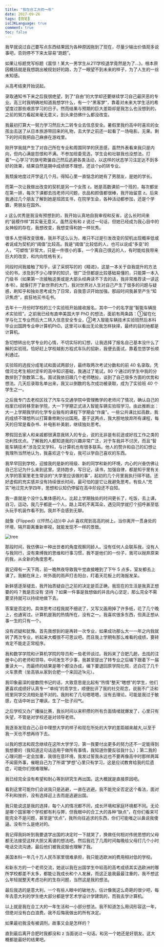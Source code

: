 ```yaml
---
title: "我在合工大的一年"
date: 2017-09-26
tags: [随笔]
isCJKLanguage: true
comment: true
toc: false
---
```


我早就说过自己要写点东西结果因为各种原因拖到了现在，尽量少输出价值观多说事吧，否则停不下来太容易“跑题”。

如果让标题党写标题《震惊！某大一男学生从211学校退学竟然是为了...》。根本原因概括就是我想跳出被规划好的路，为了一眼望不到未来的样子，为了人生的一丝未知感。

从高考结束开始说起。

录取通知书下来之后我很绝望，到了“自由”的大学却还要继续学习自己最厌恶的专业。高三时我明确地知道我想学什么，有一个“黑客梦”，靠着对未来大学生活的希望度过那些艰苦学习的日子。然而结果与预期的巨大差距却是我怎么也没想到的，之前的努力看起来毫无意义，到头来仿佛什么都没改变。

我最初打算大一努力学习然后大二转专业去信息安全。暑假里我约高中时喜欢的女孩出去送了从日本旅游带回来的礼物，去大学之前还一起看了一场电影。无果。剩下的时间我把自己麻痹在游戏里。

刚开学我就产生了对自己所在专业和周围同学的厌恶感，虽然外表看来我只是内向，但内心满是怨恨和不满。不参加班委竞选，学生会和社联我也没想法，打着“一心学习”的旗号欺骗自己然后逃避各类活动，以这样的状态学习注定达不到多好的效果，结果自然是期中成绩很不理想，还谈个p的转专业。

我颓废地度过开学这几个月。得知心里一直惦念的她有了男朋友，是她的学长。

而第一次让我做出改变的契机是另一个女孩 z。她是高数课前一个班的，每次都坐在第一排，每次下课都去找老师问问题，衣品和颜值都很棒，我开始留意 z。后来我通过几个朋友了解到她是班团支书，在院学生会，各种活动都参加，还是个学霸，男朋友在国外。

z 这么优秀是我没有预想到的，我开始认真地自我审视和反省，这么长时间来的“装模作样”其实毫无意义。虽然没有和 z 说过一句话，但她已经成为我心目中的女神般的存在，我想改变，我想变得和她一样优秀。

很多人觉得改变很难，我并不这么认为，难只不过是引发改变的契机出现概率低或者说成为契机的“阈值”比较高。我是“阈值”比较低的人，也可以说成“多变”的人，“可塑性”非常大，只是一件很小的事，一个离自己很远的人，有时能给我带来巨大的改变，和内向性格有关。

同段时间我接触了知乎，读了采铜写的的《精进》，这是一本关于自我提升的方法论的书，涉及到不少心理学的知识，很广泛但都是比较基础易懂的，只能算一本入门级书（如果第一次接触这类或是大部头经典读不下去的话，我非常推荐读一读这本书）。就像打开了新世界的大门，我对世界对人生对自己产生了很多的问题与疑惑，刷知乎和独处思考成为了日常，自我意识开始加强。那段时间我甚至产生“知识焦虑”，疯狂地买书屯书。

去年十一月份时学校的三个实验班开始接收报名，其中一个的名字是“智能车辆技术实验班”。之前我已经有直申美国大学 PhD 的想法，面前有两条路：①留在化学与化工专业然后大二转入信息安全专业，②考入智能车辆技术实验班然后本科毕业出国跨专业申计算机PhD。这里可以看出无论我怎样抉择，最终的目的地都是计算机。

急切想转出化学专业的心情，不切实际的幻想，让我选择了报名自己基本没什么了解的实验班。恰好赶上学校越影方程式车队的招新，我便去面试，靠着忽悠学长顺利通过。

实验班的选拔分成笔试和面试两部分，最终取两次考试分数和的前 40 名录取。凭借河北考生相对坚牢的高中知识基础，我通过了笔试，80 个通过的学生中我的分数排到了倒数第二名。面试我依旧跟几个老师瞎扯，谈到了自己很多方面的优势和想法。几天后录取名单出来，我又以倒数的名次成功被录取，成为了实验班 40 个学生之一。

之后我专门去老校区找了汽车与交通学院中管理教学的老师问了情况，确认自己的档案已经转移至新学院，大一下学期正式进入智能车辆实验班学习。由此推断出：大一上学期我学的化学专业独有的课程下学期会“作废”。一些公共课比如高数，我的成绩不理想所以打算重修刷分出国用。基于这两点，我大胆地放弃所有课程，每天的日常是看杂书、补电影补美剧，继续独处思考。

寒假回去家人和亲戚都很满意我转入的专业，说的无非是有前途或好找工作之类的功利性优点。了解我的人都知道我的兴趣非常广泛，对于车我并不讨厌，而且“智能车辆技术”涉及交叉学科，与计算机也有很多联系。他人的赞许和自己的幻想让我理所当然地认为，我喜欢这个专业，我可以学自己喜欢的东西。

我早早回到学校，迎接我的是新的班级、新的同学和新的环境，内心的兴奋仿佛让自己忘记为什么来到这里。坚持跑步，写日记，读书，加强自律，都是知乎里有关大学的答案里老生常谈的“大学里应该做的事”，起初的几个月里我执行得不错。还好虚假的充实感并没有持续很长时间，最可怕的是它让我避免思考。有些人“充实”地过完大学四年，思想和认知仍停留在高中阶段还不自知。

我一直就是个没什么集体感的人。比起上学期独处的时间更长了，吃饭，去上课，自习，运动，我几乎都是一个人，路上耳机不离耳朵，遇见同学就打个招呼甚至低头玩手机装作看不到。我并不会感到无聊。

就像《Flipped》(《怦然心动》)中 Juli 喜欢爬到高高的树上。当你离开一贯身处的环境，隔开距离重新审视，就能发现不一样的景致。

![tree](/images/posts/first-year-in-hfut/tree.jpg)

那段时间，我仿佛以一种出世者的角度观察同龄人。没有任何人会联系我，没有人与我同行，没有束缚我的思维和行事习惯，我不是他们的一份子，我可以抛弃原来的我，从全新的角度思考。

我记得有一天下雨，前一晚熬夜导致我午觉直接睡到了下午 5 点多，室友都去上课了。我躺在床上，听外面的雨声打击阳台，盯着天花板上的海报发呆。

新鲜感逐渐褪去，我开始质疑自己之前的决定是否正确，我现在的生活是我真正想要的吗？我是否没有 坚持 ？如果一件事是我想做的并且内心坚定，那么完全不需要坚持就可以持续地做下去。

答案是否定的。具体思考过程我就不细说了，又写又画用掉了许多纸，花了几个晚上，也通宵过。计算机是我的热情所在，没有之一。我喜欢很多东西，但真正想从事一生的只有一个。

没有迟疑和犹豫。首先我想到的是再转一次专业，如果成功那么大一一年之内我就转了两次专业，听起来大概很不可思议吧。而且我上学期有那么难看的成绩，要转肯定不能走正常程序。

我和数学学院和计算机学院的导员和一些老师谈过。我妈来了合肥几趟，去找的注册中心的老师和领导。中间发生不少事，我甚至提出了转专业之后编下跟着下一届重读大一，而最终的结果是哪个都没办成，编下要退回原学院化院，还白花了几千火车票费（坐高铁从家到合肥一个来回近1k元）。

我印象最深的是数院书记的话，大致意思是比起有“热情”整天“瞎想”的学生，他们更喜欢成绩好认真专一“单纯”的乖学生，顺便批评了我的社交观念，说我不广泛和班里同学交流相处是不对的。我附和了几句嗯嗯嗯，没有去理论。可能是我过于敏感，在话中听出了嘲讽，生了一肚子闷气。

之后学校又办广播操比赛，我长时间以来积攒的所有负面情绪就爆发了，心里只有失望，不管是对学校还是对领导老师。

我逐渐发现自己心目中理想大学的样子和现在所处的大学的差距越来越大,以至于我一天也不想再待下去。

以我的想法和观念继续在这所大学学习，第一我要付出更多的努力还不一定能得到我想要的（我知道这句话适用于做所有事情，我知道你要反驳我什么）；第二我的心理问题一定会加重，我很在意环境，我发过誓我永远也不要再像高中时那样两耳不闻窗外事，催眠自己为了所谓“梦想”心里只有学习，这是应试教育给我的后遗症，可能你们很难理解。

我已经完全没有希望和耐心等到研究生再出国。这大概就是直接原因吧。

看到这里可能你们会说我只是逃避，一直在逃避。我不能完全否定这个看法，面对不利和挫折，没有选择迎上去而是逃避出国。

我只能说这是我的选择，每个人的情况都不同，成长环境和家庭环境都不同。无论是哪个国家哪个学校都有利与弊，但我眼中的合工大的各种“缺点”，在你们看来可能完全不是问题，甚至是“优点”，我所向往追求的东西，你们可能嗤之以鼻说我傻逼。没有什么是绝对的。

我记得我妈听到我要退学出国的决定时一下就哭了，换做任何相对传统思想的父母都无法接受这样大胆又离谱的想法吧。然后我花了几周时间每晚给父母打几个小时电话交流沟通，最后他们被我说服也理解了我。

美国本科一年几十万人民币家里很难承担，我只能选欧洲的费用相对低的学校。

和新东方的一个老师交流，她说以我在出国学生中较高的高考成绩其实选欧洲的哪所学校都差不太多，都能让我成长和个人发展，而这正是我最最注重的，我不想这么年轻就整天考虑功利的生存问题，当然这是我的想法。

最后我选的是意大利，一个有些人眼中的破地方。估计像我这么奇葩的很少吧，每年去意大利的学生绝大部分都是学艺术学设计学建筑的，而我去学计算机。

以上就是我在合工大的一年生活和一小部分想法。我不知道怎么用词形容这一年，但绝对没有白白浪费。我不后悔我做出的所有决定。

如果最初我没有被调剂，故事又会是怎样的？

直到最后离开合肥时我都没和 z 当面说过一句话。和另一个她还是好朋友。这大概都是最好的结果吧。
